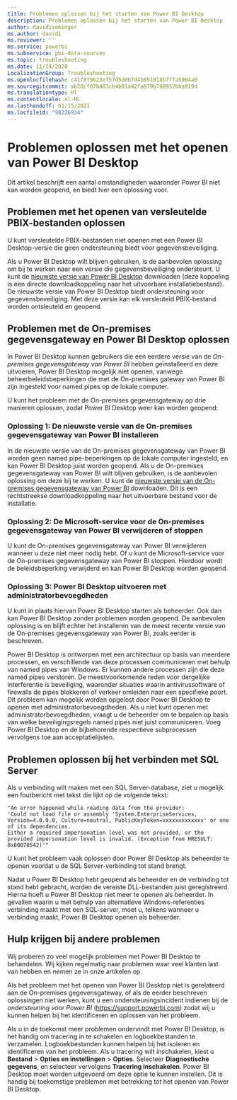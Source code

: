 ```yaml
---
title: Problemen oplossen bij het starten van Power BI Desktop
description: Problemen oplossen bij het starten van Power BI Desktop
author: davidiseminger
ms.author: davidi
ms.reviewer: ''
ms.service: powerbi
ms.subservice: pbi-data-sources
ms.topic: troubleshooting
ms.date: 11/14/2020
LocalizationGroup: Troubleshooting
ms.openlocfilehash: c41f8f9b23ef57d5dd6fd4b851918b7ffa5904a0
ms.sourcegitcommit: ab28cf07b483cb4b01a42fa879b788932bba919d
ms.translationtype: HT
ms.contentlocale: nl-NL
ms.lasthandoff: 01/15/2021
ms.locfileid: "98226934"
---
```

# <a name="troubleshoot-opening-power-bi-desktop"></a>Problemen oplossen met het openen van Power BI Desktop

Dit artikel beschrijft een aantal omstandigheden waaronder Power BI niet kan worden geopend, en biedt hier een oplossing voor. 

## <a name="resolve-issues-with-opening-encrypted-pbix-files"></a>Problemen met het openen van versleutelde PBIX-bestanden oplossen

U kunt versleutelde PBIX-bestanden niet openen met een Power BI Desktop-versie die geen ondersteuning biedt voor gegevensbeveiliging.

Als u Power BI Desktop wilt blijven gebruiken, is de aanbevolen oplossing om bij te werken naar een versie die gegevensbeveiliging ondersteunt. U kunt de [nieuwste versie van Power BI Desktop](https://www.microsoft.com/download/confirmation.aspx?id=58494) downloaden (deze koppeling is een directe downloadkoppeling naar het uitvoerbare installatiebestand). De nieuwste versie van Power BI Desktop biedt ondersteuning voor gegevensbeveiliging. Met deze versie kan elk versleuteld PBIX-bestand worden ontsleuteld en geopend.

###

## <a name="resolve-issues-with-the-on-premises-data-gateway-and-power-bi-desktop"></a>Problemen met de On-premises gegevensgateway en Power BI Desktop oplossen

In Power BI Desktop kunnen gebruikers die een eerdere versie van de *On-premises gegevensgateway van Power BI* hebben geïnstalleerd en deze uitvoeren, Power BI Desktop mogelijk niet openen, vanwege beheerbeleidsbeperkingen die met de On-premises gateway van Power BI zijn ingesteld voor named pipes op de lokale computer.

U kunt het probleem met de On-premises gegevensgateway op drie manieren oplossen, zodat Power BI Desktop weer kan worden geopend:

### <a name="resolution-1-install-the-latest-version-of-power-bi-on-premises-data-gateway"></a>Oplossing 1: De nieuwste versie van de On-premises gegevensgateway van Power BI installeren

In de nieuwste versie van de On-premises gegevensgateway van Power BI worden geen named pipe-beperkingen op de lokale computer ingesteld, en kan Power BI Desktop juist worden geopend. Als u de On-premises gegevensgateway van Power BI wilt blijven gebruiken, is de aanbevolen oplossing om deze bij te werken. U kunt de [nieuwste versie van de On-premises gegevensgateway van Power BI](https://go.microsoft.com/fwlink/?LinkId=698863) downloaden. Dit is een rechtstreekse downloadkoppeling naar het uitvoerbare bestand voor de installatie.

### <a name="resolution-2-uninstall-or-stop-the-power-bi-on-premises-data-gateway-microsoft-service"></a>Oplossing 2: De Microsoft-service voor de On-premises gegevensgateway van Power BI verwijderen of stoppen

U kunt de On-premises gegevensgateway van Power BI verwijderen wanneer u deze niet meer nodig hebt. Of u kunt de Microsoft-service voor de On-premises gegevensgateway van Power BI stoppen. Hierdoor wordt de beleidsbeperking verwijderd en kan Power BI Desktop worden geopend.

### <a name="resolution-3-run-power-bi-desktop-with-administrator-privilege"></a>Oplossing 3: Power BI Desktop uitvoeren met administratorbevoegdheden

U kunt in plaats hiervan Power BI Desktop starten als beheerder. Ook dan kan Power BI Desktop zonder problemen worden geopend. De aanbevolen oplossing is en blijft echter het installeren van de meest recente versie van de On-premises gegevensgateway van Power BI, zoals eerder is beschreven.

Power BI Desktop is ontworpen met een architectuur op basis van meerdere processen, en verschillende van deze processen communiceren met behulp van named pipes van Windows. Er kunnen andere processen zijn die deze named pipes verstoren. De meestvoorkomende reden voor dergelijke interferentie is beveiliging, waaronder situaties waarin antivirussoftware of firewalls de pipes blokkeren of verkeer omleiden naar een specifieke poort. Dit probleem kan mogelijk worden opgelost door Power BI Desktop te openen met administratorbevoegdheden. Als u niet kunt openen met administratorbevoegdheden, vraagt u de beheerder om te bepalen op basis van welke beveiligingsregels named pipes niet juist communiceren. Voeg Power BI Desktop en de bijbehorende respectieve subprocessen vervolgens toe aan acceptatielijsten.

## <a name="resolve-issues-when-connecting-to-sql-server"></a>Problemen oplossen bij het verbinden met SQL Server

Als u verbinding wilt maken met een SQL Server-database, ziet u mogelijk een foutbericht met tekst die lijkt op de volgende tekst:

`"An error happened while reading data from the provider:`\
`'Could not load file or assembly 'System.EnterpriseServices, Version=4.0.0.0, Culture=neutral, PublicKeyToken=xxxxxxxxxxxxx' or one of its dependencies.`\
`Either a required impersonation level was not provided, or the provided impersonation level is invalid. (Exception from HRESULT: 0x80070542)'"`

U kunt het probleem vaak oplossen door Power BI Desktop als beheerder te openen voordat u de SQL Server-verbinding tot stand brengt.

Nadat u Power BI Desktop hebt geopend als beheerder en de verbinding tot stand hebt gebracht, worden de vereiste DLL-bestanden juist geregistreerd. Hierna hoeft u Power BI Desktop niet meer te openen als beheerder. In gevallen waarin u met behulp van alternatieve Windows-referenties verbinding maakt met een SQL-server, moet u, telkens wanneer u verbinding maakt, Power BI Desktop openen als beheerder.

## <a name="get-help-with-other-launch-issues"></a>Hulp krijgen bij andere problemen

Wij proberen zo veel mogelijk problemen met Power BI Desktop te behandelen. Wij kijken regelmatig naar problemen waar veel klanten last van hebben en nemen ze in onze artikelen op.

Als het probleem met het openen van Power BI Desktop niet is gerelateerd aan de On-premises gegevensgateway, of als de eerder beschreven oplossingen niet werken, kunt u een ondersteuningsincident indienen bij de *ondersteuning voor Power BI* (<https://support.powerbi.com>) zodat wij u kunnen helpen bij het identificeren en oplossen van het probleem.

Als u in de toekomst meer problemen ondervindt met Power BI Desktop, is het handig om tracering in te schakelen en logboekbestanden te verzamelen. Logboekbestanden kunnen helpen bij het isoleren en identificeren van het probleem. Als u tracering wilt inschakelen, kiest u **Bestand** > **Opties en instellingen** > **Opties**. Selecteer **Diagnostische gegevens**, en selecteer vervolgens **Tracering inschakelen**. Power BI Desktop moet worden uitgevoerd om deze optie te kunnen instellen. Dit is handig bij toekomstige problemen met betrekking tot het openen van Power BI Desktop.
